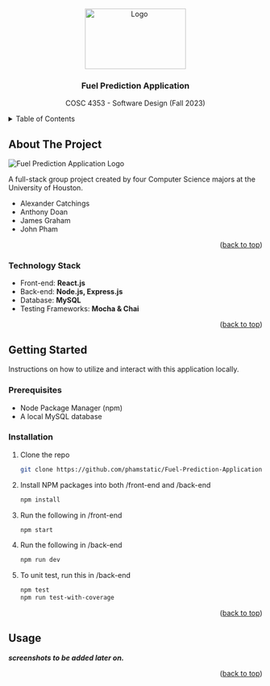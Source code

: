 <!-- Improved compatibility of back to top link: See: https://github.com/othneildrew/Best-README-Template/pull/73 -->
<a name="readme-top"></a>
<!--
*** Thanks for checking out the Best-README-Template. If you have a suggestion
*** that would make this better, please fork the repo and create a pull request
*** or simply open an issue with the tag "enhancement".
*** Don't forget to give the project a star!
*** Thanks again! Now go create something AMAZING! :D
-->




<!-- PROJECT LOGO -->
<br />
<div align="center">
  <a href="https://github.com/phamstatic/Fuel-Prediction-Application">
    <img src="https://i.kym-cdn.com/entries/icons/original/000/040/642/terrifiednootnoot.jpg" alt="Logo" width="200" height="120">
  </a>

<h3 align="center">Fuel Prediction Application</h3>

  <p align="center">
    COSC 4353 - Software Design (Fall 2023)
  </p>
</div>



<!-- TABLE OF CONTENTS -->
<details>
  <summary>Table of Contents</summary>
  <ol>
    <li>
      <a href="#about-the-project">About The Project</a>
      <ul>
        <li><a href="#technology-stack">Technology Stack</a></li>
      </ul>
    </li>
    <li>
      <a href="#getting-started">Getting Started</a>
      <ul>
        <li><a href="#prerequisites">Prerequisites</a></li>
        <li><a href="#installation">Installation</a></li>
      </ul>
    </li>
    <li><a href="#usage">Usage</a></li>
  </ol>
</details>



<!-- ABOUT THE PROJECT -->
## About The Project

 ![Fuel Prediction Application Logo](https://i.imgur.com/SRmYzgI.jpg)

A full-stack group project created by four Computer Science majors at the University of Houston.
- Alexander Catchings
- Anthony Doan
- James Graham
- John Pham
  
<p align="right">(<a href="#readme-top">back to top</a>)</p>



### Technology Stack
- Front-end: **React.js**
- Back-end: **Node.js, Express.js**
- Database: **MySQL**
- Testing Frameworks: **Mocha & Chai**
  
<p align="right">(<a href="#readme-top">back to top</a>)</p>



<!-- GETTING STARTED -->
## Getting Started

Instructions on how to utilize and interact with this application locally.

### Prerequisites
* Node Package Manager (npm)
* A local MySQL database

### Installation
1. Clone the repo
   ```sh
   git clone https://github.com/phamstatic/Fuel-Prediction-Application.git
   ```
2. Install NPM packages into both /front-end and /back-end
   ```sh
   npm install
   ```
3. Run the following in /front-end
   ```sh
   npm start
   ```
4. Run the following in /back-end
   ```sh
   npm run dev
   ```
5. To unit test, run this in /back-end
   ```sh
   npm test
   npm run test-with-coverage
   ```

<p align="right">(<a href="#readme-top">back to top</a>)</p>



<!-- USAGE EXAMPLES -->
## Usage

***screenshots to be added later on.***

<p align="right">(<a href="#readme-top">back to top</a>)</p>
